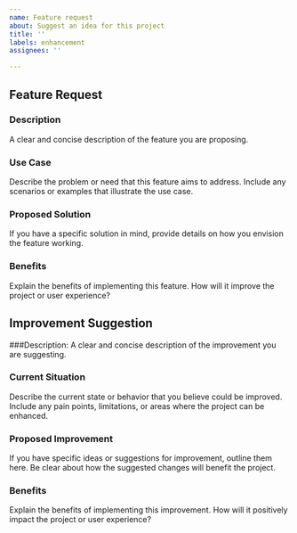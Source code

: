 ```yaml
---
name: Feature request
about: Suggest an idea for this project
title: ''
labels: enhancement
assignees: ''

---
```


## Feature Request

### Description
A clear and concise description of the feature you are proposing.

### Use Case

Describe the problem or need that this feature aims to address. Include any scenarios or examples that illustrate the use case.

### Proposed Solution

If you have a specific solution in mind, provide details on how you envision the feature working.

### Benefits

Explain the benefits of implementing this feature. How will it improve the project or user experience?

## Improvement Suggestion

###Description:
A clear and concise description of the improvement you are suggesting.

### Current Situation

Describe the current state or behavior that you believe could be improved. Include any pain points, limitations, or areas where the project can be enhanced.

### Proposed Improvement

If you have specific ideas or suggestions for improvement, outline them here. Be clear about how the suggested changes will benefit the project.

### Benefits

Explain the benefits of implementing this improvement. How will it positively impact the project or user experience?
